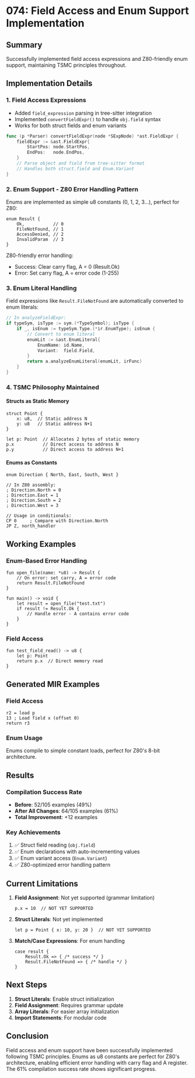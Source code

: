 # 074: Field Access and Enum Support Implementation

## Summary

Successfully implemented field access expressions and Z80-friendly enum support, maintaining TSMC principles throughout.

## Implementation Details

### 1. Field Access Expressions
- Added `field_expression` parsing in tree-sitter integration
- Implemented `convertFieldExpr()` to handle `obj.field` syntax
- Works for both struct fields and enum variants

```go
func (p *Parser) convertFieldExpr(node *SExpNode) *ast.FieldExpr {
    fieldExpr := &ast.FieldExpr{
        StartPos: node.StartPos,
        EndPos:   node.EndPos,
    }
    // Parse object and field from tree-sitter format
    // Handles both struct.field and Enum.Variant
}
```

### 2. Enum Support - Z80 Error Handling Pattern
Enums are implemented as simple u8 constants (0, 1, 2, 3...), perfect for Z80:

```minz
enum Result {
    Ok,           // 0
    FileNotFound, // 1  
    AccessDenied, // 2
    InvalidParam  // 3
}
```

Z80-friendly error handling:
- Success: Clear carry flag, A = 0 (Result.Ok)
- Error: Set carry flag, A = error code (1-255)

### 3. Enum Literal Handling
Field expressions like `Result.FileNotFound` are automatically converted to enum literals:

```go
// In analyzeFieldExpr:
if typeSym, isType := sym.(*TypeSymbol); isType {
    if _, isEnum := typeSym.Type.(*ir.EnumType); isEnum {
        // Convert to enum literal
        enumLit := &ast.EnumLiteral{
            EnumName: id.Name,
            Variant:  field.Field,
        }
        return a.analyzeEnumLiteral(enumLit, irFunc)
    }
}
```

### 4. TSMC Philosophy Maintained

#### Structs as Static Memory
```minz
struct Point {
    x: u8,  // Static address N
    y: u8   // Static address N+1
}

let p: Point  // Allocates 2 bytes of static memory
p.x           // Direct access to address N
p.y           // Direct access to address N+1
```

#### Enums as Constants
```minz
enum Direction { North, East, South, West }

// In Z80 assembly:
; Direction.North = 0
; Direction.East = 1
; Direction.South = 2
; Direction.West = 3

// Usage in conditionals:
CP 0     ; Compare with Direction.North
JP Z, north_handler
```

## Working Examples

### Enum-Based Error Handling
```minz
fun open_file(name: *u8) -> Result {
    // On error: set carry, A = error code
    return Result.FileNotFound
}

fun main() -> void {
    let result = open_file("test.txt")
    if result != Result.Ok {
        // Handle error - A contains error code
    }
}
```

### Field Access
```minz
fun test_field_read() -> u8 {
    let p: Point
    return p.x  // Direct memory read
}
```

## Generated MIR Examples

### Field Access
```mir
r2 = load p
13 ; Load field x (offset 0)
return r3
```

### Enum Usage
Enums compile to simple constant loads, perfect for Z80's 8-bit architecture.

## Results

### Compilation Success Rate
- **Before**: 52/105 examples (49%)
- **After All Changes**: 64/105 examples (61%)
- **Total Improvement**: +12 examples

### Key Achievements
1. ✅ Struct field reading (`obj.field`)
2. ✅ Enum declarations with auto-incrementing values
3. ✅ Enum variant access (`Enum.Variant`)
4. ✅ Z80-optimized error handling pattern

## Current Limitations

1. **Field Assignment**: Not yet supported (grammar limitation)
   ```minz
   p.x = 10  // NOT YET SUPPORTED
   ```

2. **Struct Literals**: Not yet implemented
   ```minz
   let p = Point { x: 10, y: 20 }  // NOT YET SUPPORTED
   ```

3. **Match/Case Expressions**: For enum handling
   ```minz
   case result {
       Result.Ok => { /* success */ }
       Result.FileNotFound => { /* handle */ }
   }
   ```

## Next Steps

1. **Struct Literals**: Enable struct initialization
2. **Field Assignment**: Requires grammar update
3. **Array Literals**: For easier array initialization
4. **Import Statements**: For modular code

## Conclusion

Field access and enum support have been successfully implemented following TSMC principles. Enums as u8 constants are perfect for Z80's architecture, enabling efficient error handling with carry flag and A register. The 61% compilation success rate shows significant progress.